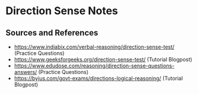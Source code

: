 # Direction Sense Notes

## Sources and References

- https://www.indiabix.com/verbal-reasoning/direction-sense-test/ (Practice Questions)
- https://www.geeksforgeeks.org/direction-sense-test/ (Tutorial Blogpost)
- https://www.edudose.com/reasoning/direction-sense-questions-answers/ (Practice Questions)
- https://byjus.com/govt-exams/directions-logical-reasoning/ (Tutorial Blogpost)
